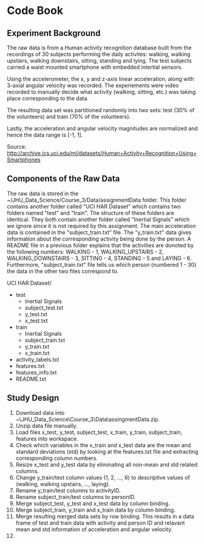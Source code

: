 Code Book
=========

Experiment Background
---------------------
The raw data is from a Human activity recognition database built from the recordings of 30 subjects performing the daily activites: walking, walking upstairs, walking downstairs, sitting, standing and lying. The test subjects carried a waist mounted smartphone with embedded intertial sensors. 

Using the accelerometer, the x, y and z-axis linear acceleration, along with 3-axial angular velocity was recorded. The experiements were video recorded to manually decide what activity (walking, sitting, etc.) was taking place corresponding to the data. 

The resulting data set was partitioned randomly into two sets: test (30% of the volunteers) and train (70% of the volunteers).

Lastly, the acceleration and angular velocity magnitudes are normalized and hence the data range is [-1, 1].

Source: http://archive.ics.uci.edu/ml/datasets/Human+Activity+Recognition+Using+Smartphones

Components of the Raw Data
--------------------------
The raw data is stored in the ~/JHU_Data_Science/Course_3/Data/assignmentData folder. This folder contains another folder called "UCI HAR Dataset" which contains two folders named "test" and "train". The structure of these folders are identical. They both contain another folder called "Inertial Signals" which we ignore since it is not required by this assignment. The main acceleration data is contained in the "subject_train.txt" file. The "y_train.txt" data gives information about the corresponding activity being done by the person. A README file in a previous folder explains that the activities are donoted by the following numbers: WALKING - 1, WALKING_UPSTAIRS - 2, WALKING_DOWNSTAIRS - 3, SITTING - 4, STANDING - 5 and LAYING - 6. Furthermore, "subject_train.txt" file tells us which person (numbered 1 - 30) the data in the other two files correspond to.   

UCI HAR Dataset/ 
* test 
    * Inertial Signals  
    * subject_test.txt  
    * y_test.txt  
    * x_test.txt  
* train 
    * Inertial Signals  
    * subject_train.txt  
    * y_train.txt  
    * x_train.txt  
* activity_labels.txt  
* features.txt  
* features_info.txt  
* README.txt  
                   
Study Design
------------  
1. Download data into ~\JHU_Data_Science\Course_3\Data\assingmentData.zip.
2. Unzip data file manually.
3. Load files x_test, y_test, subject_test, x_train, y_train, subject_train, features into workspace.
4. Check which variables in the x_train and x_test data are the mean and standard deviations (std) by looking at the features.txt file and extracting corresponding column numbers. 
5. Resize x_test and y_test data by eliminating all non-mean and std related columns.
6. Change y_train/test column values (1, 2, ..., 6) to descriptive values of (walking, walking upstairs, ..., laying).
7. Rename y_train/test columns to activityID.
8. Rename subject_train/test columns to personID.
9. Merge subject_test, y_test and x_test data by column binding.
10. Merge subject_train, y_train and x_train data by column binding. 
11. Merge resulting merged data sets by row binding. This results in a data frame of test and train data with activity and person ID and relavant mean and std information of acceleration and angular velocity.
12. 
